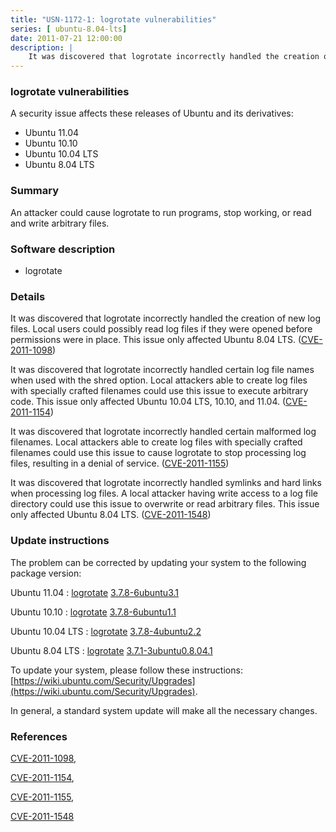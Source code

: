 ```yaml
---
title: "USN-1172-1: logrotate vulnerabilities"
series: [ ubuntu-8.04-lts]
date: 2011-07-21 12:00:00
description: |
    It was discovered that logrotate incorrectly handled the creation of new log files. Local users could possibly read log files if they were opened before permissions were in place. This issue only affected Ubuntu 8.04 LTS. ([CVE-2011-1098](http://people.ubuntu.com/~ubuntu-security/cve/CVE-2011-1098))
--- 
```

 
 


### logrotate vulnerabilities

A security issue affects these releases of Ubuntu and its derivatives:

* Ubuntu 11.04
* Ubuntu 10.10
* Ubuntu 10.04 LTS
* Ubuntu 8.04 LTS

### Summary

An attacker could cause logrotate to run programs, stop working, or read and write arbitrary files.

### Software description

* logrotate 

### Details

It was discovered that logrotate incorrectly handled the creation of new log files. Local users could possibly read log files if they were opened before permissions were in place. This issue only affected Ubuntu 8.04 LTS. ([CVE-2011-1098](http://people.ubuntu.com/~ubuntu-security/cve/CVE-2011-1098))

It was discovered that logrotate incorrectly handled certain log file names when used with the shred option. Local attackers able to create log files with specially crafted filenames could use this issue to execute arbitrary code. This issue only affected Ubuntu 10.04 LTS, 10.10, and 11.04. ([CVE-2011-1154](http://people.ubuntu.com/~ubuntu-security/cve/CVE-2011-1154))

It was discovered that logrotate incorrectly handled certain malformed log filenames. Local attackers able to create log files with specially crafted filenames could use this issue to cause logrotate to stop processing log files, resulting in a denial of service. ([CVE-2011-1155](http://people.ubuntu.com/~ubuntu-security/cve/CVE-2011-1155))

It was discovered that logrotate incorrectly handled symlinks and hard links when processing log files. A local attacker having write access to a log file directory could use this issue to overwrite or read arbitrary files. This issue only affected Ubuntu 8.04 LTS. ([CVE-2011-1548](http://people.ubuntu.com/~ubuntu-security/cve/CVE-2011-1548)) 

### Update instructions

The problem can be corrected by updating your system to the following package version:

Ubuntu 11.04
 : [logrotate](https://launchpad.net/ubuntu/+source/logrotate) <span> [3.7.8-6ubuntu3.1](https://launchpad.net/ubuntu/+source/logrotate/3.7.8-6ubuntu3.1) </span> 

Ubuntu 10.10
 : [logrotate](https://launchpad.net/ubuntu/+source/logrotate) <span> [3.7.8-6ubuntu1.1](https://launchpad.net/ubuntu/+source/logrotate/3.7.8-6ubuntu1.1) </span> 

Ubuntu 10.04 LTS
 : [logrotate](https://launchpad.net/ubuntu/+source/logrotate) <span> [3.7.8-4ubuntu2.2](https://launchpad.net/ubuntu/+source/logrotate/3.7.8-4ubuntu2.2) </span> 

Ubuntu 8.04 LTS
 : [logrotate](https://launchpad.net/ubuntu/+source/logrotate) <span> [3.7.1-3ubuntu0.8.04.1](https://launchpad.net/ubuntu/+source/logrotate/3.7.1-3ubuntu0.8.04.1) </span> 

To update your system, please follow these instructions: [https://wiki.ubuntu.com/Security/Upgrades](https://wiki.ubuntu.com/Security/Upgrades).

In general, a standard system update will make all the necessary changes. 

### References

 
 [CVE-2011-1098](http://people.ubuntu.com/~ubuntu-security/cve/CVE-2011-1098), 

 [CVE-2011-1154](http://people.ubuntu.com/~ubuntu-security/cve/CVE-2011-1154), 

 [CVE-2011-1155](http://people.ubuntu.com/~ubuntu-security/cve/CVE-2011-1155), 

 [CVE-2011-1548](http://people.ubuntu.com/~ubuntu-security/cve/CVE-2011-1548)
 

